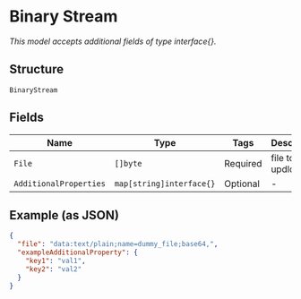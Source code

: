 
# Binary Stream

*This model accepts additional fields of type interface{}.*

## Structure

`BinaryStream`

## Fields

| Name | Type | Tags | Description |
|  --- | --- | --- | --- |
| `File` | `[]byte` | Required | file to updload |
| `AdditionalProperties` | `map[string]interface{}` | Optional | - |

## Example (as JSON)

```json
{
  "file": "data:text/plain;name=dummy_file;base64,",
  "exampleAdditionalProperty": {
    "key1": "val1",
    "key2": "val2"
  }
}
```

